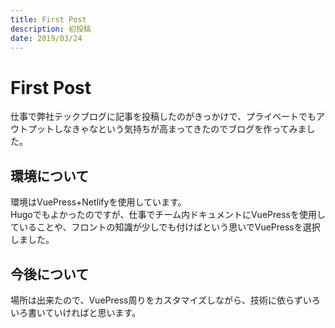 ```yaml
---
title: First Post
description: 初投稿
date: 2019/03/24
---
```


# First Post

仕事で弊社テックブログに記事を投稿したのがきっかけで、プライベートでもアウトプットしなきゃなという気持ちが高まってきたのでブログを作ってみました。

## 環境について
環境はVuePress+Netlifyを使用しています。<br>
Hugoでもよかったのですが、仕事でチーム内ドキュメントにVuePressを使用していることや、フロントの知識が少しでも付けばという思いでVuePressを選択しました。

 ## 今後について
 場所は出来たので、VuePress周りをカスタマイズしながら、技術に依らずいろいろ書いていければと思います。
